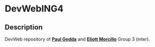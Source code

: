 # DevWebING4
## Description
DevWeb repository of <a href = "https://github.com/EliottElek/">**Paul Gedda**</a> and <a href = "https://github.com/EliottElek/">**Eliott Morcillo**</a> Group 3 (inter).

